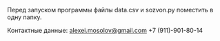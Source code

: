 Перед запуском программы файлы data.csv и sozvon.py поместить в одну папку.

Контактные данные:
alexei.mosolov@gmail.com
+7 (911)-901-80-14
